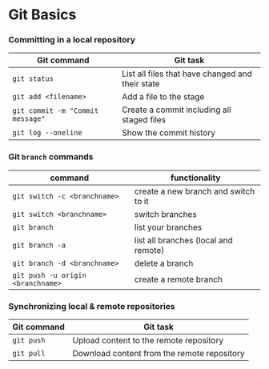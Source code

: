 # Git Basics

### Committing in a local repository

| Git command                      | Git task                                         |
| -------------------------------- | ------------------------------------------------ |
| `git status`                     | List all files that have changed and their state |
| `git add <filename>`             | Add a file to the stage                          |
| `git commit -m "Commit message"` | Create a commit including all staged files       |
| `git log --oneline`              | Show the commit history                          |

### Git `branch` commands

| command                           | functionality                        |
| --------------------------------- | ------------------------------------ |
| `git switch -c <branchname>`      | create a new branch and switch to it |
| `git switch <branchname>`         | switch branches                      |
| `git branch`                      | list your branches                   |
| `git branch -a`                   | list all branches (local and remote) |
| `git branch -d <branchname>`      | delete a branch                      |
| `git push -u origin <branchname>` | create a remote branch               |

### Synchronizing local & remote repositories

| Git command | Git task                                    |
| ----------- | ------------------------------------------- |
| `git push`  | Upload content to the remote repository     |
| `git pull`  | Download content from the remote repository |
